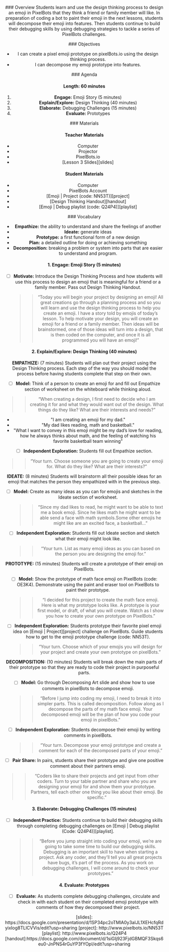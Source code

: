 <header title='Designing Emojis' subtitle='Emoji: Lesson 3'/>

<notable>

<iconp src='/icons/activity.png'>### Overview</iconp>
Students learn and use the design thinking process to design an emoji in PixelBots that they think a friend or family member will like. In preparation of coding a bot to paint their emoji in the next lessons, students will decompose their emoji into features. Then students continue to build their debugging skills by using debugging strategies to tackle a series of PixelBots challenges.


<iconp src='/icons/objectives.png'>### Objectives</iconp>
- I can create a pixel emoji prototype on pixelBots.io using the design thinking process.
- I can decompose my emoji prototype into features.


<iconp src='/icons/agenda.png'>### Agenda</iconp>

#### Length: 60 minutes

1. **Engage:** Emoji Story (5 minutes)
1. **Explain/Explore:** Design Thinking (40 minutes)
1. **Elaborate:** Debugging Challenges (15 minutes)
1. **Evaluate:** Prototypes

<note>

<iconp src='/icons/materials.png'>### Materials</iconp>

#### Teacher Materials
- Computer
- Projector
- PixelBots.io
- [Lesson 3 Slides][slides]


#### Student Materials
- Computer
- PixelBots Account
- [Emoji | Project (code: NN53T)][project]
- [Design Thinking Handout][handout]
- [Emoji | Debug playlist (code: Q24P4)][playlist]



<iconp src='/icons/vocab.png'>### Vocabulary</iconp>
- **Empathize:** the ability to understand and share the feelings of another
- **Ideate:** generate ideas
- **Prototype:** a first functional form of a new design
- **Plan:** a detailed outline for doing or achieving something
- **Decomposition:** breaking a problem or system into parts that are easier to understand and program.

</note>
<pagebreak/>

#### 1. Engage: Emoji Story (5 minutes)

- [ ] **Motivate:** Introduce the Design Thinking Process and how students will use this process to design an emoji that is meaningful for a friend or a family member. Pass out Design Thinking Handout.
  >>“Today you will begin your project by designing an emoji! All great creations go through a planning process and so you will learn and use the design thinking process to help you create an emoji. I have a story told by emojis of today’s lesson. To help motivate your design, you will create an emoji for a friend or a family member. Then ideas will be brainstormed, one of those ideas will turn into a design, that is then coded on the computer, and once it is all programmed you will have an emoji!”


#### 2. Explain/Explore: Design Thinking (40 minutes)

**EMPATHIZE:** (7 minutes) Students will plan out their project using the Design Thinking process. Each step of the way you should model the process before having students complete that step on their own.

- [ ] **Model:** Think of a person to create an emoji for and fill out Empathize section of worksheet on the whiteboard while thinking aloud.
 >>“When creating a design, I first need to decide who I am creating it for and what they would want out of the design. What things do they like? What are their interests and needs?”
  - "I am creating an emoji for my dad."
  - "My dad likes reading, math and basketball."
  - "What I want to convey in this emoji might be my dad’s love for reading, how he always thinks about math, and the feeling of watching his favorite basketball team winning"

- [ ] **Independent Exploration:** Students fill out Empathize section.
 >>“Your turn. Choose someone you are going to create your emoji for. What do they like? What are their interests?”


**IDEATE:** (8 minutes) Students will brainstorm all their possible ideas for an emoji that matches the person they empathized with in the previous step.

- [ ] **Model:** Create as many ideas as you can for emojis and sketches in the Ideate section of worksheet.
  >>“Since my dad likes to read, he might want to be able to text me a  book emoji. Since he likes math he might want to be able send a face with math symbols.Some other emojis he might like are an excited face, a basketball...”

- [ ] **Independent Exploration:** Students fill out Ideate section and sketch what their emoji might look like.
  >>“Your turn. List as many emoji ideas as you can based on the person you are designing the emoji for.”

**PROTOTYPE:** (15 minutes) Students will create a prototype of their emoji on PixelBots.

- [ ] **Model:** Show the prototype of math face emoji on PixelBots (code: OE3K4). Demonstrate using the paint and eraser tool on PixelBots to paint their prototype.
  >>“I decided for this project to create the math face emoji. Here is what my prototype looks like. A prototype is your first model, or draft, of what you will create. Watch as I show you how to create your own prototype on PixelBots.”

- [ ] **Independent Exploration:** Students prototype their favorite pixel emoji idea on [Emoji | Project][project] challenge on PixelBots. Guide students how to get to the emoji prototype challenge (code: NN53T).
  >>“Your turn. Choose which of your emojis you will design for your project and create your own prototype on pixelBots.”

**DECOMPOSITION:** (10 minutes) Students will break down the main parts of their prototype so that they are ready to code their project in purposeful parts.

- [ ] **Model:** Go through Decomposing Art slide and show how to use comments in pixelBots to decompose emoji.
  >>“Before I jump into coding my emoji, I need to break it into simpler parts. This is called decomposition. Follow along as I decompose the parts of my math face emoji. Your decomposed emoji will be the plan of how you code your emoji in pixelBots.”

- [ ] **Independent Exploration:** Students decompose their emoji by writing comments in pixelBots.
  >>“Your turn. Decompose your emoji prototype and create a comment for each of the decomposed parts of your emoji.”

- [ ] **Pair Share:**  In pairs, students share their prototype and give one positive comment about their partners emoji.
 >>“Coders like to share their projects and get input from other coders. Turn to your table partner and share who you are designing your emoji for and show them your prototype. Partners, tell each other one thing you like about their emoji. Be specific.”


#### 3. Elaborate: Debugging Challenges (15 minutes)

- [ ] **Independent Practice:** Students continue to build their debugging skills through completing debugging challenges on [Emoji | Debug playlist (Code: Q24P4)][playlist].
  >>“Before you jump straight into coding your emoji, we’re are going to take some time to build our debugging skills. Debugging is an important skill to have when starting a project. Ask any coder, and they’ll tell you all great projects have bugs, it’s part of the process. As you work on debugging challenges, I will come around to check your prototypes.”


#### 4. Evaluate: Prototypes

- [ ] **Evaluate:**  As students complete debugging challenges, circulate and check in with each student on their completed emoji prototype with comments of how they decomposed their project.



</notable>
[slides]: https://docs.google.com/presentation/d/1SP34pc2oTMlA0y3aIJL1XEHcfqRdyixIog8TLlCVVis/edit?usp=sharing
[project]: http://www.pixelbots.io/NN53T
[playlist]: http://www.pixelbots.io/Q24P4
[handout]:https://docs.google.com/document/d/1siGIj923FjdGBMQF3Skqs6eu0-JnPNS4rGuYP3fYOpI/edit?usp=sharing
